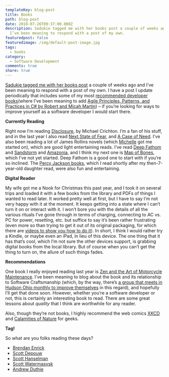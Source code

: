 ```yaml
---
templateKey: blog-post
title: Books
path: blog-post
date: 2010-07-26T09:37:00.000Z
description: Sadukie tagged me with her books post a couple of weeks ago and
  I’ve been meaning to respond with a post of my own.
featuredpost: false
featuredimage: /img/default-post-image.jpg
tags:
  - books
category:
  - Software Development
comments: true
share: true
---
```

[Sadukie tagged me with her books post](http://codinggeekette.com/post/Books-Check-Em-Out!.aspx) a couple of weeks ago and I’ve been meaning to respond with a post of my own. I have a post I update periodically that includes some of my most [recommended developer books](/favorite-developer-books)(where I’ve been meaning to add [Agile Principles, Patterns, and Practices in C# by Robert and Micah Martin](http://www.amazon.com/gp/product/0131857258?ie=UTF8&tag=aspalliancecom&linkCode=as2&camp=1789&creative=390957&creativeASIN=0131857258)) – if you’re looking for ways to improve yourself as a software developer I would start there.

**Currently Reading**

Right now I’m reading [Disclosure](http://www.amazon.com/gp/product/0345391055?ie=UTF8&tag=aspalliancecom&linkCode=as2&camp=1789&creative=390957&creativeASIN=0345391055), by Michael Crichton. I’m a fan of his stuff, and in the last year I also read [Next](http://www.amazon.com/gp/product/B0017TZKRG?ie=UTF8&tag=aspalliancecom&linkCode=as2&camp=1789&creative=390957&creativeASIN=B0017TZKRG),[State of Fear](http://www.amazon.com/gp/product/0061782661?ie=UTF8&tag=aspalliancecom&linkCode=as2&camp=1789&creative=390957&creativeASIN=0061782661), and [A Case of Need](http://www.amazon.com/gp/product/0451210638?ie=UTF8&tag=aspalliancecom&linkCode=as2&camp=1789&creative=390957&creativeASIN=0451210638). I’ve also been reading a lot of James Rollins novels (which [Michelle](http://greatandsmallblog.com/) got me started on), which are good light entertaining reads. I’ve read [Deep Fathom](http://www.amazon.com/gp/product/0061965820?ie=UTF8&tag=aspalliancecom&linkCode=as2&camp=1789&creative=390957&creativeASIN=0061965820) and [Sandstorm](http://www.amazon.com/gp/product/0060580674?ie=UTF8&tag=aspalliancecom&linkCode=as2&camp=1789&creative=390957&creativeASIN=0060580674) and [Amazonia](http://www.amazon.com/gp/product/0061965839?ie=UTF8&tag=aspalliancecom&linkCode=as2&camp=1789&creative=390957&creativeASIN=0061965839), and I think my next one is [Map of Bones](http://www.amazon.com/gp/product/0060765240?ie=UTF8&tag=aspalliancecom&linkCode=as2&camp=1789&creative=390957&creativeASIN=0060765240), which I’ve not yet started. Deep Fathom is a good one to start with if you’re so inclined. The [Percy Jackson books](http://www.amazon.com/gp/redirect.html?ie=UTF8&location=http%3A%2F%2Fwww.amazon.com%2Fs%3Fie%3DUTF8%26x%3D0%26ref_%3Dnb%5Fsb%5Fnoss%26fsc%3D-1%26ih%3D12%5F5%5F2%5F0%5F0%5F0%5F0%5F0%5F0%5F1.39%5F74%26y%3D0%26field-keywords%3Dpercy%2520jackson%26url%3Dsearch-alias%253Dus-stripbooks-tree&tag=aspalliancecom&linkCode=ur2&camp=1789&creative=39095), which I read shortly after my then-7-year-old daughter read, were also fun and entertaining.

**Digital Reader**

My wife got me a Nook for Christmas this past year, and I took it on several trips and loaded it with a few books from the library and PDFs of things I wanted to read later. It worked pretty well at first, but I have to say I’m not very happy with it at the moment. It keeps getting into a state where I can’t turn it on or interact with it. I won’t bore you with the details of all the various rituals I’ve gone through in terms of charging, connecting to AC vs. PC for power, resetting, etc. but suffice to say it’s been rather frustrating (even more so than trying to get it out of its original packaging, for which there are [videos to show you how to do it](http://nookboards.com/2010/01/07/nook-unboxing)). In short, I think I would rather try a Kindle, or maybe even an iPad, in lieu of this device. The one thing that it has that’s cool, which I’m not sure the other devices support, is grabbing digital books from the local library. But of course when you can’t get the thing to turn on, the allure of such things fades.

**Recommendations**

One book I really enjoyed reading last year is [Zen and the Art of Motorcycle Maintenance](http://www.amazon.com/gp/product/0061673730?ie=UTF8&tag=aspalliancecom&linkCode=as2&camp=1789&creative=390957&creativeASIN=0061673730). I’ve been meaning to blog about the book and its relationship to Software Craftsmanship (which, by the way, there’s [a group that meets in Hudson Ohio monthly to improve themselves](http://hudsonsc.com/) in this regard), and hopefully I’ll get that done soon. However, whether you’re a software developer or not, this is certainly an interesting book to read. There are some great lessons about *quality* that I think are worthwhile for any reader.

Also, though they’re not books, I highly recommend the web comics [XKCD](http://xkcd.com/) and [Calamities of Nature](http://calamitiesofnature.com/) for geeks.

**Tag!**

So what are you folks reading these days?

* [Brendan Enrick](http://brendan.enrick.com/)
* [Scott Depouw](http://scottdepouw.com/)
* [Scott Hanselman](http://www.hanselman.com/blog)
* [Scott Watermasysk](http://scottw.com/)
* [Andrew Duthie](http://blogs.msdn.com/b/gduthie)